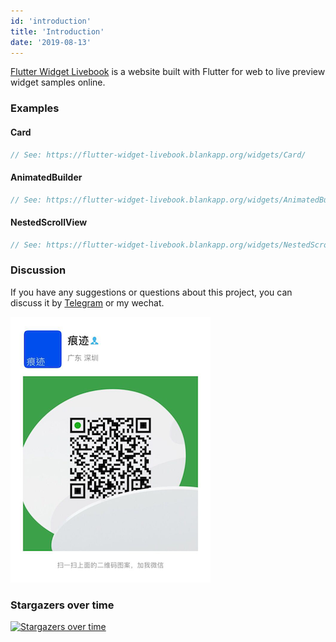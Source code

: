 ```yaml
---
id: 'introduction'
title: 'Introduction'
date: '2019-08-13'
---
```


[Flutter Widget Livebook](](https://flutter-widget-livebook.blankapp.org)) is a website built with Flutter for web to live preview widget samples online.

### Examples

#### Card

```dart liveslice=Card
// See: https://flutter-widget-livebook.blankapp.org/widgets/Card/
```

#### AnimatedBuilder

```dart liveslice=AnimatedBuilder height=400px
// See: https://flutter-widget-livebook.blankapp.org/widgets/AnimatedBuilder/
```

#### NestedScrollView

```dart liveslice=NestedScrollView mockup=iPhone7
// See: https://flutter-widget-livebook.blankapp.org/widgets/NestedScrollView/
```

### Discussion

If you have any suggestions or questions about this project, you can discuss it by [Telegram](https://t.me/lijy91) or my wechat.

![](../../../assets/wechat_qrcode.png)

### Stargazers over time

[![Stargazers over time](https://starchart.cc/blankapp/flutter-widget-livebook.svg)](https://starchart.cc/blankapp/flutter-widget-livebook)
